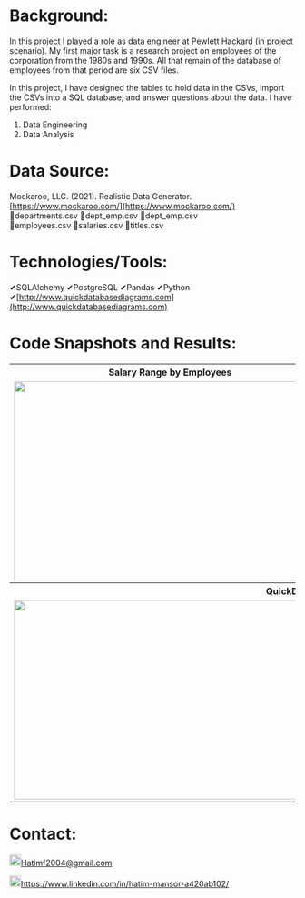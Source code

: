 # Background:
In this project I played a role as data engineer at Pewlett Hackard (in project scenario). My first major task is a research project on employees of the corporation from the 1980s and 1990s. All that remain of the database of employees from that period are six CSV files.

In this project, I have designed the tables to hold data in the CSVs, import the CSVs into a SQL database, and answer questions about the data. I have performed:
1. Data Engineering
2. Data Analysis


# Data Source:
Mockaroo, LLC. (2021). Realistic Data Generator. [https://www.mockaroo.com/](https://www.mockaroo.com/)<br>
&#128220;departments.csv  &#128220;dept_emp.csv     &#128220;dept_emp.csv      
&#128220;employees.csv    &#128220;salaries.csv     &#128220;titles.csv

# Technologies/Tools: 
&#10004;SQLAlchemy     &#10004;PostgreSQL      &#10004;Pandas      &#10004;Python <br>
&#10004;[http://www.quickdatabasediagrams.com](http://www.quickdatabasediagrams.com)


# Code Snapshots and Results:
<table>
  <tr>
     <th style="text-align:center">Salary Range by Employees</td>
     <th style="text-align:center">Salary Range by Title</td>
     
  </tr>
  <tr>
    <td><img src="https://user-images.githubusercontent.com/24882457/169627643-41121e73-9b5f-4cd5-b09c-686aabaf70d7.png" width=550 height=350></td>
    <td><img src="https://user-images.githubusercontent.com/24882457/169627648-89dc2210-e130-4029-bde4-4bf46526c3bf.png" width=550 height=350></td>
    
  </tr>
  <tr>
   <th style="text-align:center" colspan="2">QuickDBD EmployeeSQL ERD</td>
  </tr>
    <tr>
    <td colspan="2"><img src="https://user-images.githubusercontent.com/24882457/169627650-39678246-74d3-4e89-b958-3da7df24b453.png" width=1000 height=350></td>
    
    

    
  </tr>
</table>






# Contact:
<img src="https://user-images.githubusercontent.com/24882457/168723224-ecbdb402-be01-453d-9cb5-282424f7418a.png" width="20" height="20" title=" Hatims email"><Hatimf2004@gmail.com>

<img src="https://user-images.githubusercontent.com/24882457/168716629-b90f784a-534f-418c-89fd-28e91c4830fa.png" width="20" height="20" title="Linkedin Profile"><https://www.linkedin.com/in/hatim-mansor-a420ab102/>
